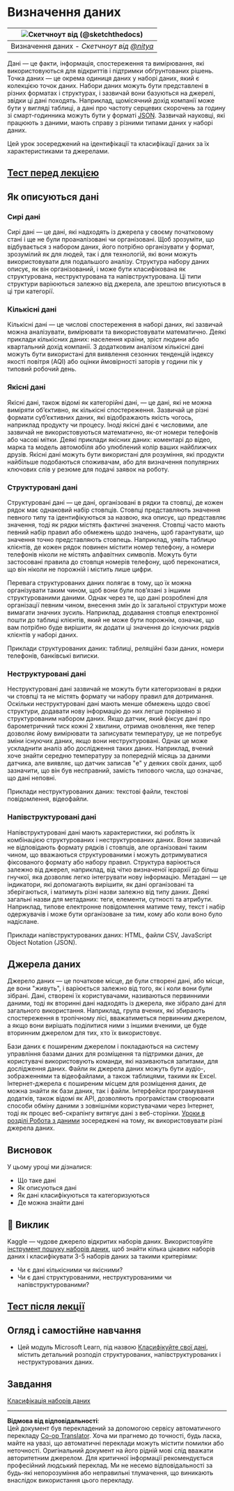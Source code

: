<!--
CO_OP_TRANSLATOR_METADATA:
{
  "original_hash": "1228edf3572afca7d7cdcd938b6b4984",
  "translation_date": "2025-09-04T22:49:23+00:00",
  "source_file": "1-Introduction/03-defining-data/README.md",
  "language_code": "uk"
}
-->
# Визначення даних

|![ Скетчноут від [(@sketchthedocs)](https://sketchthedocs.dev) ](../../sketchnotes/03-DefiningData.png)|
|:---:|
|Визначення даних - _Скетчноут від [@nitya](https://twitter.com/nitya)_ |

Дані — це факти, інформація, спостереження та вимірювання, які використовуються для відкриттів і підтримки обґрунтованих рішень. Точка даних — це окрема одиниця даних у наборі даних, який є колекцією точок даних. Набори даних можуть бути представлені в різних форматах і структурах, і зазвичай вони базуються на джерелі, звідки ці дані походять. Наприклад, щомісячний дохід компанії може бути у вигляді таблиці, а дані про частоту серцевих скорочень за годину зі смарт-годинника можуть бути у форматі [JSON](https://stackoverflow.com/a/383699). Зазвичай науковці, які працюють з даними, мають справу з різними типами даних у наборі даних.

Цей урок зосереджений на ідентифікації та класифікації даних за їх характеристиками та джерелами.

## [Тест перед лекцією](https://purple-hill-04aebfb03.1.azurestaticapps.net/quiz/4)

## Як описуються дані

### Сирі дані
Сирі дані — це дані, які надходять із джерела у своєму початковому стані і ще не були проаналізовані чи організовані. Щоб зрозуміти, що відбувається з набором даних, його потрібно організувати у формат, зрозумілий як для людей, так і для технологій, які вони можуть використовувати для подальшого аналізу. Структура набору даних описує, як він організований, і може бути класифікована як структурована, неструктурована та напівструктурована. Ці типи структури варіюються залежно від джерела, але зрештою вписуються в ці три категорії.

### Кількісні дані
Кількісні дані — це числові спостереження в наборі даних, які зазвичай можна аналізувати, вимірювати та використовувати математично. Деякі приклади кількісних даних: населення країни, зріст людини або квартальний дохід компанії. З додатковим аналізом кількісні дані можуть бути використані для виявлення сезонних тенденцій індексу якості повітря (AQI) або оцінки ймовірності заторів у години пік у типовий робочий день.

### Якісні дані
Якісні дані, також відомі як категорійні дані, — це дані, які не можна виміряти об’єктивно, як кількісні спостереження. Зазвичай це різні формати суб’єктивних даних, які відображають якість чогось, наприклад продукту чи процесу. Іноді якісні дані є числовими, але зазвичай не використовуються математично, як-от номери телефонів або часові мітки. Деякі приклади якісних даних: коментарі до відео, марка та модель автомобіля або улюблений колір ваших найближчих друзів. Якісні дані можуть бути використані для розуміння, які продукти найбільше подобаються споживачам, або для визначення популярних ключових слів у резюме для подачі заявок на роботу.

### Структуровані дані
Структуровані дані — це дані, організовані в рядки та стовпці, де кожен рядок має однаковий набір стовпців. Стовпці представляють значення певного типу та ідентифікуються за назвою, яка описує, що представляє значення, тоді як рядки містять фактичні значення. Стовпці часто мають певний набір правил або обмежень щодо значень, щоб гарантувати, що значення точно представляють стовпець. Наприклад, уявіть таблицю клієнтів, де кожен рядок повинен містити номер телефону, а номери телефонів ніколи не містять алфавітних символів. Можуть бути застосовані правила до стовпця номерів телефону, щоб переконатися, що він ніколи не порожній і містить лише цифри.

Перевага структурованих даних полягає в тому, що їх можна організувати таким чином, щоб вони були пов’язані з іншими структурованими даними. Однак через те, що дані розроблені для організації певним чином, внесення змін до їх загальної структури може вимагати значних зусиль. Наприклад, додавання стовпця електронної пошти до таблиці клієнтів, який не може бути порожнім, означає, що вам потрібно буде вирішити, як додати ці значення до існуючих рядків клієнтів у наборі даних.

Приклади структурованих даних: таблиці, реляційні бази даних, номери телефонів, банківські виписки.

### Неструктуровані дані
Неструктуровані дані зазвичай не можуть бути категоризовані в рядки чи стовпці та не містять формату чи набору правил для дотримання. Оскільки неструктуровані дані мають менше обмежень щодо своєї структури, додавати нову інформацію до них легше порівняно зі структурованим набором даних. Якщо датчик, який фіксує дані про барометричний тиск кожні 2 хвилини, отримав оновлення, яке тепер дозволяє йому вимірювати та записувати температуру, це не потребує зміни існуючих даних, якщо вони неструктуровані. Однак це може ускладнити аналіз або дослідження таких даних. Наприклад, вчений хоче знайти середню температуру за попередній місяць за даними датчика, але виявляє, що датчик записав "e" у деяких своїх даних, щоб зазначити, що він був несправний, замість типового числа, що означає, що дані неповні.

Приклади неструктурованих даних: текстові файли, текстові повідомлення, відеофайли.

### Напівструктуровані дані
Напівструктуровані дані мають характеристики, які роблять їх комбінацією структурованих і неструктурованих даних. Вони зазвичай не відповідають формату рядків і стовпців, але організовані таким чином, що вважаються структурованими і можуть дотримуватися фіксованого формату або набору правил. Структура варіюється залежно від джерел, наприклад, від чітко визначеної ієрархії до більш гнучкої, яка дозволяє легко інтегрувати нову інформацію. Метадані — це індикатори, які допомагають вирішити, як дані організовані та зберігаються, і матимуть різні назви залежно від типу даних. Деякі загальні назви для метаданих: теги, елементи, сутності та атрибути. Наприклад, типове електронне повідомлення матиме тему, текст і набір одержувачів і може бути організоване за тим, кому або коли воно було надіслане.

Приклади напівструктурованих даних: HTML, файли CSV, JavaScript Object Notation (JSON).

## Джерела даних

Джерело даних — це початкове місце, де були створені дані, або місце, де вони "живуть", і варіюється залежно від того, як і коли вони були зібрані. Дані, створені їх користувачами, називаються первинними даними, тоді як вторинні дані надходять із джерела, яке зібрало дані для загального використання. Наприклад, група вчених, які збирають спостереження в тропічному лісі, вважатиметься первинним джерелом, а якщо вони вирішать поділитися ними з іншими вченими, це буде вторинним джерелом для тих, хто їх використовує.

Бази даних є поширеним джерелом і покладаються на систему управління базами даних для розміщення та підтримки даних, де користувачі використовують команди, які називаються запитами, для дослідження даних. Файли як джерела даних можуть бути аудіо-, зображеннями та відеофайлами, а також таблицями, такими як Excel. Інтернет-джерела є поширеним місцем для розміщення даних, де можна знайти як бази даних, так і файли. Інтерфейси програмування додатків, також відомі як API, дозволяють програмістам створювати способи обміну даними з зовнішніми користувачами через Інтернет, тоді як процес веб-скрапінгу витягує дані з веб-сторінки. [Уроки в розділі Робота з даними](../../../../../../../../../2-Working-With-Data) зосереджені на тому, як використовувати різні джерела даних.

## Висновок

У цьому уроці ми дізналися:

- Що таке дані
- Як описуються дані
- Як дані класифікуються та категоризуються
- Де можна знайти дані

## 🚀 Виклик

Kaggle — чудове джерело відкритих наборів даних. Використовуйте [інструмент пошуку наборів даних](https://www.kaggle.com/datasets), щоб знайти кілька цікавих наборів даних і класифікувати 3-5 наборів даних за такими критеріями:

- Чи є дані кількісними чи якісними?
- Чи є дані структурованими, неструктурованими чи напівструктурованими?

## [Тест після лекції](https://ff-quizzes.netlify.app/en/ds/)

## Огляд і самостійне навчання

- Цей модуль Microsoft Learn, під назвою [Класифікуйте свої дані](https://docs.microsoft.com/en-us/learn/modules/choose-storage-approach-in-azure/2-classify-data), містить детальний розподіл структурованих, напівструктурованих і неструктурованих даних.

## Завдання

[Класифікація наборів даних](assignment.md)

---

**Відмова від відповідальності**:  
Цей документ був перекладений за допомогою сервісу автоматичного перекладу [Co-op Translator](https://github.com/Azure/co-op-translator). Хоча ми прагнемо до точності, будь ласка, майте на увазі, що автоматичні переклади можуть містити помилки або неточності. Оригінальний документ на його рідній мові слід вважати авторитетним джерелом. Для критичної інформації рекомендується професійний людський переклад. Ми не несемо відповідальності за будь-які непорозуміння або неправильні тлумачення, що виникають внаслідок використання цього перекладу.